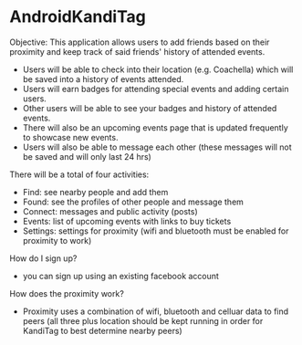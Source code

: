 # AndroidKandiTag
Objective: This application allows users to add friends based on their proximity and keep track of said friends' history of attended events. 
- Users will be able to check into their location (e.g. Coachella) which will be saved into a history of events attended. 
- Users will earn badges for attending special events and adding certain users. 
- Other users will be able to see your badges and history of attended events. 
- There will also be an upcoming events page that is updated frequently to showcase new events. 
- Users will also be able to message each other (these messages will not be saved and will only last 24 hrs)

There will be a total of four activities:
- Find: see nearby people and add them
- Found: see the profiles of other people and message them
- Connect: messages and public activity (posts) 
- Events: list of upcoming events with links to buy tickets
- Settings: settings for proximity (wifi and bluetooth must be enabled for proximity to work)

How do I sign up?
- you can sign up using an existing facebook account

How does the proximity work?
- Proximity uses a combination of wifi, bluetooth and celluar data to find peers (all three plus location should be kept running in order for KandiTag to best determine nearby peers)
